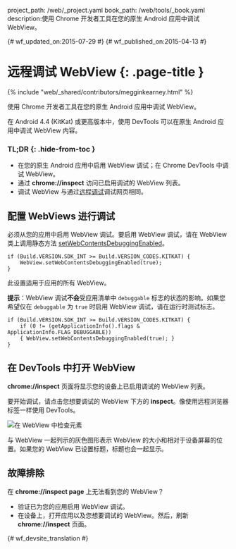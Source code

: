 project_path: /web/_project.yaml
book_path: /web/tools/_book.yaml
description:使用 Chrome 开发者工具在您的原生 Android 应用中调试 WebView。

{# wf_updated_on:2015-07-29 #}
{# wf_published_on:2015-04-13 #}

# 远程调试 WebView {: .page-title }

{% include "web/_shared/contributors/megginkearney.html" %}

使用 Chrome 开发者工具在您的原生 Android 应用中调试 WebView。

在 Android 4.4 (KitKat) 或更高版本中，使用 DevTools 可以在原生 Android 应用中调试 WebView 内容。



### TL;DR {: .hide-from-toc }
- 在您的原生 Android 应用中启用 WebView 调试；在 Chrome DevTools 中调试 WebView。
- 通过 <strong>chrome://inspect</strong> 访问已启用调试的 WebView 列表。
- 调试 WebView 与通过<a href='/web/tools/chrome-devtools/debug/remote-debugging'>远程调试</a>调试网页相同。


## 配置 WebViews 进行调试

必须从您的应用中启用 WebView 调试。要启用 WebView 调试，请在 WebView 类上调用静态方法 [setWebContentsDebuggingEnabled](https://developer.android.com/reference/android/webkit/WebView.html#setWebContentsDebuggingEnabled(boolean))。


    if (Build.VERSION.SDK_INT >= Build.VERSION_CODES.KITKAT) {
        WebView.setWebContentsDebuggingEnabled(true);
    }
    

此设置适用于应用的所有 WebView。

**提示**：WebView 调试**不会**受应用清单中 `debuggable` 标志的状态的影响。如果您希望仅在 `debuggable` 为 `true` 时启用 WebView 调试，请在运行时测试标志。


    if (Build.VERSION.SDK_INT >= Build.VERSION_CODES.KITKAT) {
        if (0 != (getApplicationInfo().flags & ApplicationInfo.FLAG_DEBUGGABLE))
        { WebView.setWebContentsDebuggingEnabled(true); }
    }
    

## 在 DevTools 中打开 WebView

**chrome://inspect** 页面将显示您的设备上已启用调试的 WebView 列表。

要开始调试，请点击您想要调试的 WebView 下方的 **inspect**。像使用远程浏览器标签一样使用 DevTools。

![在 WebView 中检查元素](imgs/webview-debugging.png)

与 WebView 一起列示的灰色图形表示 WebView 的大小和相对于设备屏幕的位置。如果您的 WebView 已设置标题，标题也会一起显示。

## 故障排除

在 **chrome://inspect page** 上无法看到您的 WebView？

* 验证已为您的应用启用 WebView 调试。
* 在设备上，打开应用以及您想要调试的 WebView。然后，刷新 **chrome://inspect** 页面。


{# wf_devsite_translation #}
